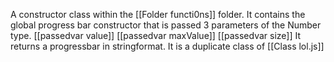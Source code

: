 A constructor class within the  [[Folder functi0ns]] folder.
It contains the global progress bar constructor that is passed 3 parameters of the Number type.
[[passedvar value]]
[[passedvar maxValue]]
[[passedvar size]]
It returns a progressbar in stringformat.
It is a duplicate class of [[Class lol.js]]
